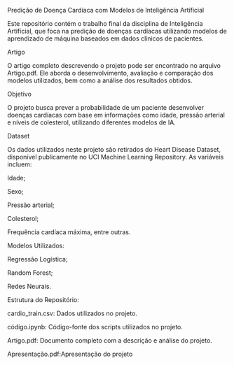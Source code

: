 Predição de Doença Cardíaca com Modelos de Inteligência Artificial

Este repositório contém o trabalho final da disciplina de Inteligência Artificial, que foca na predição de doenças cardíacas utilizando modelos de aprendizado de máquina baseados em dados clínicos de pacientes.


Artigo

O artigo completo descrevendo o projeto pode ser encontrado no arquivo Artigo.pdf. Ele aborda o desenvolvimento, avaliação e comparação dos modelos utilizados, bem como a análise dos resultados obtidos.



Objetivo

O projeto busca prever a probabilidade de um paciente desenvolver doenças cardíacas com base em informações como idade, pressão arterial e níveis de colesterol, utilizando diferentes modelos de IA.



Dataset

Os dados utilizados neste projeto são retirados do Heart Disease Dataset, disponível publicamente no UCI Machine Learning Repository. As variáveis incluem:



Idade;

Sexo;

Pressão arterial;

Colesterol;

Frequência cardíaca máxima, entre outras.




Modelos Utilizados:

Regressão Logística;

Random Forest;

Redes Neurais.



Estrutura do Repositório:

cardio_train.csv: Dados utilizados no projeto.

código.ipynb: Código-fonte dos scripts utilizados no projeto.

Artigo.pdf: Documento completo com a descrição e análise do projeto.

Apresentação.pdf:Apresentação do projeto
